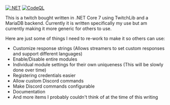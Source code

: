 [![.NET](https://github.com/Psychoboy/PenguinTwitchBot/actions/workflows/dotnet.yml/badge.svg)](https://github.com/Psychoboy/PenguinTwitchBot/actions/workflows/dotnet.yml) [![CodeQL](https://github.com/Psychoboy/PenguinTwitchBot/actions/workflows/github-code-scanning/codeql/badge.svg)](https://github.com/Psychoboy/PenguinTwitchBot/actions/workflows/github-code-scanning/codeql)

This is a twitch bought written in .NET Core 7 using TwitchLib and a MariaDB backend. Currently it is written specifically my use but am currently making it more generic for others to use. 

Here are just some of things I need to re-work to make it so others can use:

* Customize response strings (Allows streamers to set custom responses and support different languages)
* Enable/Disable entire modules
* Individual module settings for their own uniqueness (This will be slowly done over time)
* Registering credentials easier
* Allow custom Discord commands
* Make Discord commands configurable
* Documentation
* And more items I probably couldn't think of at the time of this writing
